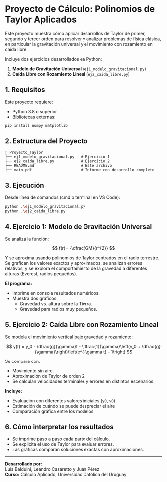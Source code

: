 ﻿# Proyecto de Cálculo: Polinomios de Taylor Aplicados

Este proyecto muestra cómo aplicar desarrollos de Taylor de primer, segundo y tercer orden para resolver y analizar problemas de física clásica, en particular la gravitación universal y el movimiento con rozamiento en caída libre.

Incluye dos ejercicios desarrollados en Python:

1. **Modelo de Gravitación Universal** (`ej1_modelo_gravitacional.py`)
2. **Caída Libre con Rozamiento Lineal** (`ej2_caida_libre.py`)


## 1. Requisitos

Este proyecto requiere:

- Python 3.8 o superior
- Bibliotecas externas:

```bash
pip install numpy matplotlib
```


## 2. Estructura del Proyecto

```
📁 Proyecto_Taylor
├── ej1_modelo_gravitacional.py   # Ejercicio 1
├── ej2_caida_libre.py            # Ejercicio 2
├── README.md                     # Este archivo
├── main.pdf                      # Informe con desarrollo completo
```

## 3. Ejecución

Desde línea de comandos (cmd o terminal en VS Code):

```bash
python .\ej1_modelo_gravitacional.py
python .\ej2_caida_libre.py
```

## 4. Ejercicio 1: Modelo de Gravitación Universal

Se analiza la función:

$$
f(r)= -\dfrac{GM}{r^{2}}
$$

Y se aproxima usando polinomios de Taylor centrados en el radio terrestre. Se grafican los valores exactos y aproximados, se analizan errores relativos, y se explora el comportamiento de la gravedad a diferentes alturas (Everest, radios pequeños).

**El programa:**

- Imprime en consola resultados numéricos.
- Muestra dos gráficos:
  - Gravedad vs. altura sobre la Tierra.
  - Gravedad para radios muy pequeños.

## 5. Ejercicio 2: Caída Libre con Rozamiento Lineal

Se modela el movimiento vertical bajo gravedad y rozamiento:

$$
y(t) = y_0 - \dfrac{g}{\gamma}t - \dfrac{1}{\gamma}\left(v_0 + \dfrac{g}{\gamma}\right)\left(e^{-\gamma t} - 1\right)
$$

Se compara con:

- Movimiento sin aire.
- Aproximación de Taylor de orden 2.
- Se calculan velocidades terminales y errores en distintos escenarios.

**Incluye:**

- Evaluación con diferentes valores iniciales (`y0`, `v0`)
- Estimación de cuándo se puede despreciar el aire
- Comparación gráfica entre los modelos

## 6. Cómo interpretar los resultados

- Se imprime paso a paso cada parte del cálculo.
- Se explicita el uso de Taylor para evaluar errores.
- Las gráficas comparan soluciones exactas con aproximaciones.

---

**Desarrollado por:**  
Luis Balduini, Leandro Casaretto y Juan Pérez  
**Curso:** Cálculo Aplicado, Universidad Católica del Uruguay

